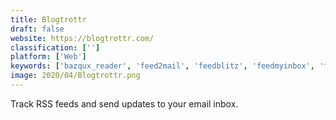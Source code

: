 ```yaml
---
title: Blogtrottr
draft: false 
website: https://blogtrottr.com/
classification: ['']
platform: ['Web']
keywords: ['bazqux_reader', 'feed2mail', 'feedblitz', 'feedmyinbox', 'feedpress', 'feedbro', 'feedly', 'flipboard', 'freshrss', 'g2reader', 'huginn', 'inoreader', 'news360', 'newsblur', 'quiterss', 'reeder', 'the_old_reader']
image: 2020/04/Blogtrottr.png
---
```

Track RSS feeds and send updates to your email inbox.
